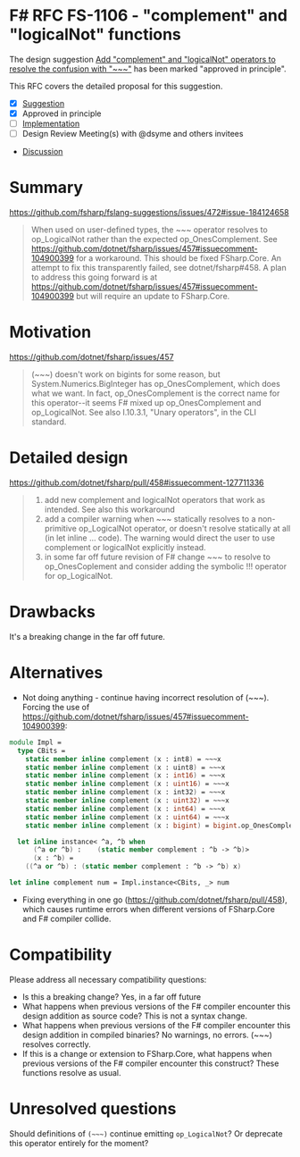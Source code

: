 # F# RFC FS-1106 - "complement" and "logicalNot" functions

The design suggestion [Add "complement" and "logicalNot" operators to resolve the confusion with "~~~"](https://github.com/fsharp/fslang-suggestions/issues/472) has been marked "approved in principle".

This RFC covers the detailed proposal for this suggestion.

- [x] [Suggestion](https://github.com/fsharp/fslang-suggestions/issues/472)
- [x] Approved in principle
- [ ] [Implementation](https://github.com/dotnet/fsharp/pull/FILL-ME-IN)
- [ ] Design Review Meeting(s) with @dsyme and others invitees
- [Discussion](https://github.com/fsharp/fslang-design/discussions/599)

# Summary

https://github.com/fsharp/fslang-suggestions/issues/472#issue-184124658
> When used on user-defined types, the ~~~ operator resolves to op_LogicalNot rather than the expected op_OnesComplement. 
> See https://github.com/dotnet/fsharp/issues/457#issuecomment-104900399 for a workaround.
> This should be fixed FSharp.Core. An attempt to fix this transparently failed, see dotnet/fsharp#458.
> A plan to address this going forward is at https://github.com/dotnet/fsharp/issues/457#issuecomment-104900399 but will require an update to FSharp.Core.

# Motivation

https://github.com/dotnet/fsharp/issues/457
> (~~~) doesn't work on bigints for some reason, but System.Numerics.BigInteger has op_OnesComplement, which does what we want.
> In fact, op_OnesComplement is the correct name for this operator--it seems F# mixed up op_OnesComplement and op_LogicalNot. See also I.10.3.1, "Unary operators", in the CLI standard.

# Detailed design

https://github.com/dotnet/fsharp/pull/458#issuecomment-127711336
> 1. add new complement and logicalNot operators that work as intended. See also this workaround
> 2. add a compiler warning when ~~~ statically resolves to a non-primitive op_LogicalNot operator, or doesn't resolve statically at all (in let inline ... code). The warning would direct the user to use complement or logicalNot explicitly instead.
> 3. in some far off future revision of F# change ~~~ to resolve to op_OnesCoplement and consider adding the symbolic !!! operator for op_LogicalNot.

# Drawbacks

It's a breaking change in the far off future.

# Alternatives

- Not doing anything - continue having incorrect resolution of (~~~).
Forcing the use of https://github.com/dotnet/fsharp/issues/457#issuecomment-104900399:
```fs
module Impl = 
  type CBits = 
    static member inline complement (x : int8) = ~~~x
    static member inline complement (x : uint8) = ~~~x
    static member inline complement (x : int16) = ~~~x
    static member inline complement (x : uint16) = ~~~x
    static member inline complement (x : int32) = ~~~x
    static member inline complement (x : uint32) = ~~~x
    static member inline complement (x : int64) = ~~~x
    static member inline complement (x : uint64) = ~~~x
    static member inline complement (x : bigint) = bigint.op_OnesComplement x

  let inline instance< ^a, ^b when
      (^a or ^b) :    (static member complement : ^b -> ^b)>
      (x : ^b) =
    ((^a or ^b) : (static member complement : ^b -> ^b) x)

let inline complement num = Impl.instance<CBits, _> num
```

- Fixing everything in one go (https://github.com/dotnet/fsharp/pull/458), which causes runtime errors when different versions of FSharp.Core and F# compiler collide.

# Compatibility

Please address all necessary compatibility questions:

* Is this a breaking change? Yes, in a far off future
* What happens when previous versions of the F# compiler encounter this design addition as source code? This is not a syntax change.
* What happens when previous versions of the F# compiler encounter this design addition in compiled binaries? No warnings, no errors. (~~~) resolves correctly.
* If this is a change or extension to FSharp.Core, what happens when previous versions of the F# compiler encounter this construct? These functions resolve as usual.

# Unresolved questions

Should definitions of `(~~~)` continue emitting `op_LogicalNot`? Or deprecate this operator entirely for the moment?

